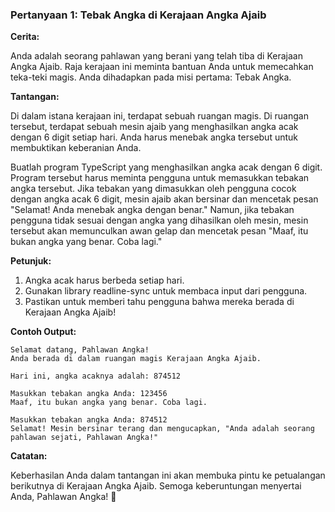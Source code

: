 ### Pertanyaan 1: Tebak Angka di Kerajaan Angka Ajaib

**Cerita:**

Anda adalah seorang pahlawan yang berani yang telah tiba di Kerajaan Angka Ajaib. Raja kerajaan ini meminta bantuan Anda untuk memecahkan teka-teki magis. Anda dihadapkan pada misi pertama: Tebak Angka.

**Tantangan:**

Di dalam istana kerajaan ini, terdapat sebuah ruangan magis. Di ruangan tersebut, terdapat sebuah mesin ajaib yang menghasilkan angka acak dengan 6 digit setiap hari. Anda harus menebak angka tersebut untuk membuktikan keberanian Anda.

Buatlah program TypeScript yang menghasilkan angka acak dengan 6 digit. Program tersebut harus meminta pengguna untuk memasukkan tebakan angka tersebut. Jika tebakan yang dimasukkan oleh pengguna cocok dengan angka acak 6 digit, mesin ajaib akan bersinar dan mencetak pesan "Selamat! Anda menebak angka dengan benar." Namun, jika tebakan pengguna tidak sesuai dengan angka yang dihasilkan oleh mesin, mesin tersebut akan memunculkan awan gelap dan mencetak pesan "Maaf, itu bukan angka yang benar. Coba lagi."

**Petunjuk:**

1. Angka acak harus berbeda setiap hari.
2. Gunakan library readline-sync untuk membaca input dari pengguna.
3. Pastikan untuk memberi tahu pengguna bahwa mereka berada di Kerajaan Angka Ajaib!

**Contoh Output:**

```
Selamat datang, Pahlawan Angka!
Anda berada di dalam ruangan magis Kerajaan Angka Ajaib.

Hari ini, angka acaknya adalah: 874512

Masukkan tebakan angka Anda: 123456
Maaf, itu bukan angka yang benar. Coba lagi.

Masukkan tebakan angka Anda: 874512
Selamat! Mesin bersinar terang dan mengucapkan, "Anda adalah seorang pahlawan sejati, Pahlawan Angka!"
```

**Catatan:**

Keberhasilan Anda dalam tantangan ini akan membuka pintu ke petualangan berikutnya di Kerajaan Angka Ajaib. Semoga keberuntungan menyertai Anda, Pahlawan Angka! 🌟
